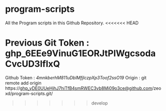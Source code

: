 # program-scripts

All the Program scripts in this Github Repository.
<<<<<<< HEAD

Previous Git Token : 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
=======
Github Token : _4mnkberhM811uDblMfjlczpXp3Toof2ssO19_ 
Origin : git remote add origin https://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@github.com/zeoxd/program-scripts.git/
>>>>>>> develop
